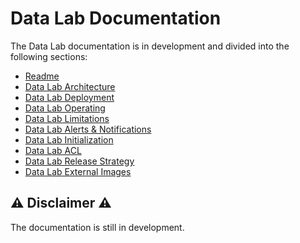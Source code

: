 # Data Lab Documentation

The Data Lab documentation is in development and divided into the following sections:
- [Readme](./README.md)
- [Data Lab Architecture](./ARCHITECTURE.md)
- [Data Lab Deployment](./DEPLOYMENT.md)
- [Data Lab Operating](./OPERATING.md)
- [Data Lab Limitations](./LIMITATIONS.md)
- [Data Lab Alerts & Notifications](./ALERTS-NOTIFICATIONS.md)
- [Data Lab Initialization](./DATALAB-INIT.md)
- [Data Lab ACL](./PERMISSIONS.md)
- [Data Lab Release Strategy](./RELEASE-STRATEGY.md)
- [Data Lab External Images](./EXTERNAL-IMAGES.md)

## :warning: Disclaimer :warning:
The documentation is still in development.
